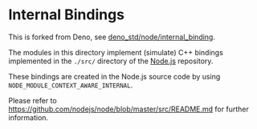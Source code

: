 # Internal Bindings

This is forked from Deno, see [deno_std/node/internal_binding](https://github.com/denoland/deno_std/tree/main/node/internal_binding).

The modules in this directory implement (simulate) C++ bindings implemented in
the `./src/` directory of the [Node.js](https://github.com/nodejs/node)
repository.

These bindings are created in the Node.js source code by using
`NODE_MODULE_CONTEXT_AWARE_INTERNAL`.

Please refer to <https://github.com/nodejs/node/blob/master/src/README.md> for
further information.
